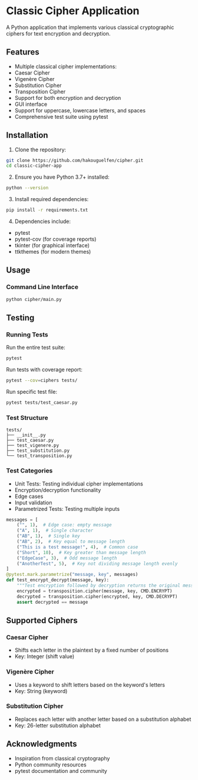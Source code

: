 # Classic Cipher Application
A Python application that implements various classical cryptographic ciphers for text encryption and decryption.

## Features
* Multiple classical cipher implementations:
 * Caesar Cipher
 * Vigenère Cipher
 * Substitution Cipher
 * Transposition Cipher
* Support for both encryption and decryption
* GUI interface
* Support for uppercase, lowercase letters, and spaces
* Comprehensive test suite using pytest

## Installation
1. Clone the repository:
```bash
git clone https://github.com/hakouguelfen/cipher.git
cd classic-cipher-app
```

2. Ensure you have Python 3.7+ installed:
```bash
python --version
```

3. Install required dependencies:

```bash
pip install -r requirements.txt
```

4. Dependencies include:
 * pytest
 * pytest-cov (for coverage reports)
 * tkinter (for graphical interface)
 * ttkthemes (for modern themes)

## Usage
### Command Line Interface

```bash
python cipher/main.py
```

## Testing

### Running Tests
Run the entire test suite:
```bash
pytest
```

Run tests with coverage report:
```bash
pytest --cov=ciphers tests/
```

Run specific test file:
```bash
pytest tests/test_caesar.py
```

### Test Structure

```
tests/
├── __init__.py
├── test_caesar.py
├── test_vigenere.py
├── test_substitution.py
└── test_transposition.py
```

### Test Categories
* Unit Tests: Testing individual cipher implementations
 * Encryption/decryption functionality
 * Edge cases
 * Input validation
* Parametrized Tests: Testing multiple inputs

```python
messages = [
    ("", 1),  # Edge case: empty message
    ("A", 1),  # Single character
    ("AB", 1),  # Single key
    ("AB", 2),  # Key equal to message length
    ("This is a test message!", 4),  # Common case
    ("Short", 10),  # Key greater than message length
    ("EdgeCase", 3),  # Odd message length
    ("AnotherTest", 5),  # Key not dividing message length evenly
]
@pytest.mark.parametrize("message, key", messages)
def test_encrypt_decrypt(message, key):
    """Test encryption followed by decryption returns the original message."""
    encrypted = transposition.cipher(message, key, CMD.ENCRYPT)
    decrypted = transposition.cipher(encrypted, key, CMD.DECRYPT)
    assert decrypted == message
```

## Supported Ciphers
### Caesar Cipher
* Shifts each letter in the plaintext by a fixed number of positions
* Key: Integer (shift value)

### Vigenère Cipher
* Uses a keyword to shift letters based on the keyword's letters
* Key: String (keyword)

### Substitution Cipher
* Replaces each letter with another letter based on a substitution alphabet
* Key: 26-letter substitution alphabet

## Acknowledgments
* Inspiration from classical cryptography
* Python community resources
* pytest documentation and community
